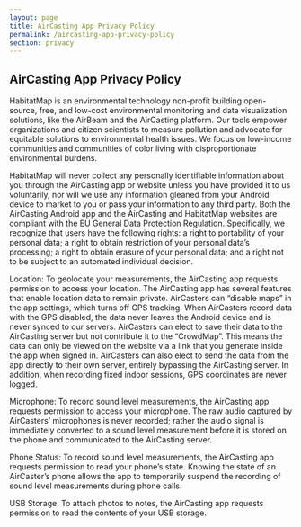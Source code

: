 ```yaml
---
layout: page
title: AirCasting App Privacy Policy
permalink: /aircasting-app-privacy-policy
section: privacy
---
```


<section class="panel panel--history-intro u--bg-teal">
  <h1 class="heading heading--large">
    AirCasting App Privacy Policy
  </h1>
</section>

<section class="panel">
  <p class="p--body">
    HabitatMap is an environmental technology non-profit building open-source, free, and low-cost environmental monitoring and data visualization solutions, like the AirBeam and the AirCasting platform. Our tools empower organizations and citizen scientists to measure pollution and advocate for equitable solutions to environmental health issues. We focus on low-income communities and communities of color living with disproportionate environmental burdens.
  </p>

  <p class="p--body">
    HabitatMap will never collect any personally identifiable information about you through the AirCasting app or website unless you have provided it to us voluntarily, nor will we use any information gleaned from your Android device to market to you or pass your information to any third party. Both the AirCasting Android app and the AirCasting and HabitatMap websites are compliant with the EU General Data Protection Regulation. Specifically, we recognize that users have the following rights: a right to portability of your personal data; a right to obtain restriction of your personal data’s processing; a right to obtain erasure of your personal data; and a right not to be subject to an automated individual decision.
  </p>

  <p class="p--body">
    Location: To geolocate your measurements, the AirCasting app requests permission to access your location. The AirCasting app has several features that enable location data to remain private. AirCasters can “disable maps” in the app settings, which turns off GPS tracking. When AirCasters record data with the GPS disabled, the data never leaves the Android device and is never synced to our servers. AirCasters can elect to save their data to the AirCasting server but not contribute it to the “CrowdMap”. This means the data can only be viewed on the website via a link that you generate inside the app when signed in. AirCasters can also elect to send the data from the app directly to their own server, entirely bypassing the AirCasting server. In addition, when recording fixed indoor sessions, GPS coordinates are never logged.
  </p>

  <p class="p--body">
    Microphone: To record sound level measurements, the AirCasting app requests permission to access your microphone. The raw audio captured by AirCasters’ microphones is never recorded; rather the audio signal is immediately converted to a sound level measurement before it is stored on the phone and communicated to the AirCasting server.
  </p>

  <p class="p--body">
    Phone Status: To record sound level measurements, the AirCasting app requests permission to read your phone’s state. Knowing the state of an AirCaster’s phone allows the app to temporarily suspend the recording of sound level measurements during phone calls.
  </p>

  <p>
    USB Storage: To attach photos to notes, the AirCasting app requests permission to read the contents of your USB storage.
  </p>
</section>
